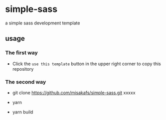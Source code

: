 # simple-sass
a simple sass development template

## usage

### The first way

- Click the `use this template` button in the upper right corner to copy this repository

### The second way

- git clone https://github.com/misakafs/simple-sass.git xxxxx

- yarn

- yarn build